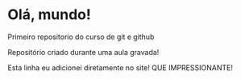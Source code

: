 # Olá, mundo!
 Primeiro repositorio do curso de git e github

Repositório criado durante uma aula gravada!

Esta linha eu adicionei diretamente no site! QUE IMPRESSIONANTE!
